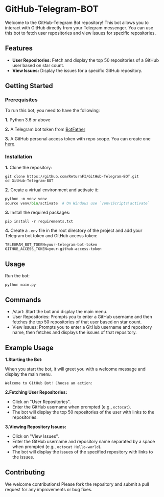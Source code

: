 # GitHub-Telegram-BOT
Welcome to the GitHub-Telegram Bot repository! This bot allows you to interact with GitHub directly from your Telegram messenger. You can use this bot to fetch user repositories and view issues for specific repositories.

## Features
- **User Repositories:** Fetch and display the top 50 repositories of a GitHub user based on star count.
- **View Issues:** Display the issues for a specific GitHub repository.

## Getting Started
### Prerequisites
To run this bot, you need to have the following:

**1.** Python 3.6 or above

**2.** A Telegram bot token from [BotFather](https://telegram.me/BotFather)

**3.** A GitHub personal access token with repo scope. You can create one [here](https://github.com/settings/tokens).

### Installation

**1.** Clone the repository:

```shell
git clone https://github.com/ReturnFI/GitHub-Telegram-BOT.git
cd GitHub-Telegram-BOT
```

**2.** Create a virtual environment and activate it:

```python
python -m venv venv
source venv/bin/activate  # On Windows use `venv\Scripts\activate`
```

**3.** Install the required packages:

```
pip install -r requirements.txt
```


**4.** Create a `.env` file in the root directory of the project and add your Telegram bot token and GitHub access token:

```
TELEGRAM_BOT_TOKEN=your-telegram-bot-token
GITHUB_ACCESS_TOKEN=your-github-access-token
```

## Usage
Run the bot:

```
python main.py
```

## Commands

- /start: Start the bot and display the main menu.
- User Repositories: Prompts you to enter a GitHub username and then fetches the top 50 repositories of that user based on star count.
- View Issues: Prompts you to enter a GitHub username and repository name, then fetches and displays the issues of that repository.

## Example Usage

**1.Starting the Bot:**

When you start the bot, it will greet you with a welcome message and display the main menu.

`Welcome to GitHub Bot! Choose an action:`

**2.Fetching User Repositories:**

- Click on "User Repositories".
- Enter the GitHub username when prompted (e.g., `octocat`).
- The bot will display the top 50 repositories of the user with links to the repositories.

**3.Viewing Repository Issues:**

- Click on "View Issues".
- Enter the GitHub username and repository name separated by a space when prompted (e.g., `octocat Hello-world`).
- The bot will display the issues of the specified repository with links to the issues.

## Contributing
We welcome contributions! Please fork the repository and submit a pull request for any improvements or bug fixes.
